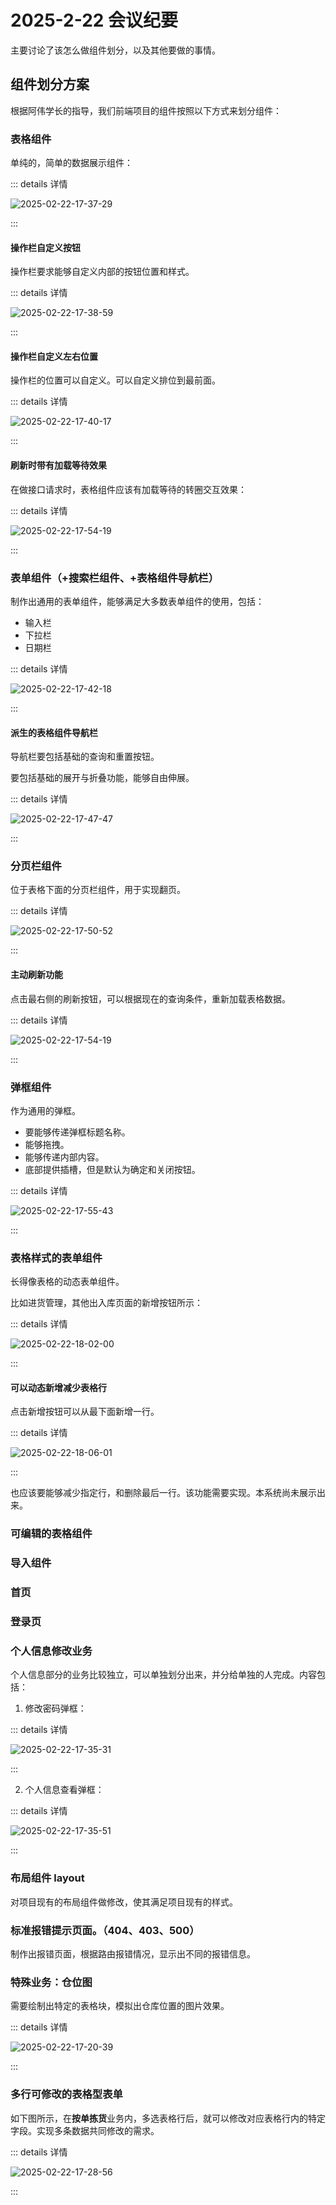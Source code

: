# 2025-2-22 会议纪要

主要讨论了该怎么做组件划分，以及其他要做的事情。

## 组件划分方案

根据阿伟学长的指导，我们前端项目的组件按照以下方式来划分组件：

### 表格组件

单纯的，简单的数据展示组件：

::: details 详情

![2025-02-22-17-37-29](https://gh-img-store.ruan-cat.com/01s-docs/2025-02-22-17-37-29.png)

:::

#### 操作栏自定义按钮

操作栏要求能够自定义内部的按钮位置和样式。

::: details 详情

![2025-02-22-17-38-59](https://gh-img-store.ruan-cat.com/01s-docs/2025-02-22-17-38-59.png)

:::

#### 操作栏自定义左右位置

操作栏的位置可以自定义。可以自定义排位到最前面。

::: details 详情

![2025-02-22-17-40-17](https://gh-img-store.ruan-cat.com/01s-docs/2025-02-22-17-40-17.png)

:::

#### 刷新时带有加载等待效果

在做接口请求时，表格组件应该有加载等待的转圈交互效果：

::: details 详情

![2025-02-22-17-54-19](https://gh-img-store.ruan-cat.com/01s-docs/2025-02-22-17-54-19.gif)

:::

### 表单组件（+搜索栏组件、+表格组件导航栏）

制作出通用的表单组件，能够满足大多数表单组件的使用，包括：

- 输入栏
- 下拉栏
- 日期栏

::: details 详情

![2025-02-22-17-42-18](https://gh-img-store.ruan-cat.com/01s-docs/2025-02-22-17-42-18.png)

:::

#### 派生的表格组件导航栏

导航栏要包括基础的查询和重置按钮。

要包括基础的展开与折叠功能，能够自由伸展。

::: details 详情

![2025-02-22-17-47-47](https://gh-img-store.ruan-cat.com/01s-docs/2025-02-22-17-47-47.gif)

:::

### 分页栏组件

位于表格下面的分页栏组件，用于实现翻页。

::: details 详情

![2025-02-22-17-50-52](https://gh-img-store.ruan-cat.com/01s-docs/2025-02-22-17-50-52.png)

:::

#### 主动刷新功能

点击最右侧的刷新按钮，可以根据现在的查询条件，重新加载表格数据。

::: details 详情

![2025-02-22-17-54-19](https://gh-img-store.ruan-cat.com/01s-docs/2025-02-22-17-54-19.gif)

:::

### 弹框组件

作为通用的弹框。

- 要能够传递弹框标题名称。
- 能够拖拽。
- 能够传递内部内容。
- 底部提供插槽，但是默认为确定和关闭按钮。

::: details 详情

![2025-02-22-17-55-43](https://gh-img-store.ruan-cat.com/01s-docs/2025-02-22-17-55-43.png)

:::

### 表格样式的表单组件

长得像表格的动态表单组件。

比如进货管理，其他出入库页面的新增按钮所示：

::: details 详情

![2025-02-22-18-02-00](https://gh-img-store.ruan-cat.com/01s-docs/2025-02-22-18-02-00.png)

:::

#### 可以动态新增减少表格行

点击新增按钮可以从最下面新增一行。

::: details 详情

![2025-02-22-18-06-01](https://gh-img-store.ruan-cat.com/01s-docs/2025-02-22-18-06-01.gif)

:::

也应该要能够减少指定行，和删除最后一行。该功能需要实现。本系统尚未展示出来。

### 可编辑的表格组件

### 导入组件

### 首页

### 登录页

### 个人信息修改业务

个人信息部分的业务比较独立，可以单独划分出来，并分给单独的人完成。内容包括：

1. 修改密码弹框：

::: details 详情

![2025-02-22-17-35-31](https://gh-img-store.ruan-cat.com/01s-docs/2025-02-22-17-35-31.png)

:::

2. 个人信息查看弹框：

::: details 详情

![2025-02-22-17-35-51](https://gh-img-store.ruan-cat.com/01s-docs/2025-02-22-17-35-51.png)

:::

### 布局组件 layout

对项目现有的布局组件做修改，使其满足项目现有的样式。

### 标准报错提示页面。（404、403、500）

制作出报错页面，根据路由报错情况，显示出不同的报错信息。

### 特殊业务：仓位图

需要绘制出特定的表格块，模拟出仓库位置的图片效果。

::: details 详情

![2025-02-22-17-20-39](https://gh-img-store.ruan-cat.com/01s-docs/2025-02-22-17-20-39.png)

:::

### 多行可修改的表格型表单

如下图所示，在**按单拣货**业务内，多选表格行后，就可以修改对应表格行内的特定字段。实现多条数据共同修改的需求。

::: details 详情

![2025-02-22-17-28-56](https://s2.loli.net/2025/02/22/Jd45sLojSA78ZgE.png)

:::
